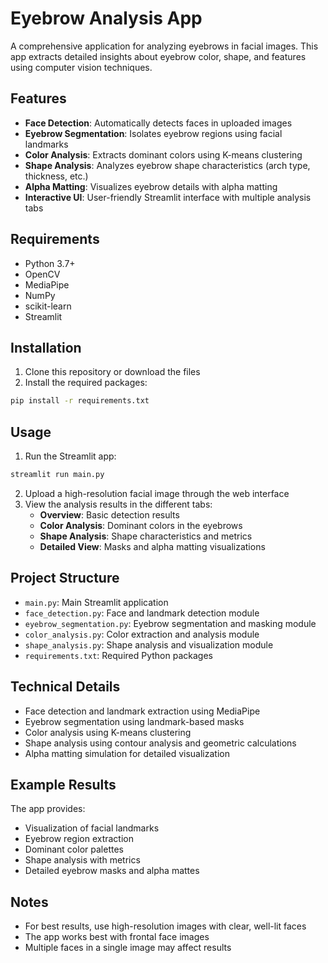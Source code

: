 # Eyebrow Analysis App

A comprehensive application for analyzing eyebrows in facial images. This app extracts detailed insights about eyebrow color, shape, and features using computer vision techniques.

## Features

- **Face Detection**: Automatically detects faces in uploaded images
- **Eyebrow Segmentation**: Isolates eyebrow regions using facial landmarks
- **Color Analysis**: Extracts dominant colors using K-means clustering
- **Shape Analysis**: Analyzes eyebrow shape characteristics (arch type, thickness, etc.)
- **Alpha Matting**: Visualizes eyebrow details with alpha matting
- **Interactive UI**: User-friendly Streamlit interface with multiple analysis tabs

## Requirements

- Python 3.7+
- OpenCV
- MediaPipe
- NumPy
- scikit-learn
- Streamlit

## Installation

1. Clone this repository or download the files
2. Install the required packages:

```bash
pip install -r requirements.txt
```

## Usage

1. Run the Streamlit app:

```bash
streamlit run main.py
```

2. Upload a high-resolution facial image through the web interface
3. View the analysis results in the different tabs:
   - **Overview**: Basic detection results
   - **Color Analysis**: Dominant colors in the eyebrows
   - **Shape Analysis**: Shape characteristics and metrics
   - **Detailed View**: Masks and alpha matting visualizations

## Project Structure

- `main.py`: Main Streamlit application
- `face_detection.py`: Face and landmark detection module
- `eyebrow_segmentation.py`: Eyebrow segmentation and masking module
- `color_analysis.py`: Color extraction and analysis module
- `shape_analysis.py`: Shape analysis and visualization module
- `requirements.txt`: Required Python packages

## Technical Details

- Face detection and landmark extraction using MediaPipe
- Eyebrow segmentation using landmark-based masks
- Color analysis using K-means clustering
- Shape analysis using contour analysis and geometric calculations
- Alpha matting simulation for detailed visualization

## Example Results

The app provides:
- Visualization of facial landmarks
- Eyebrow region extraction
- Dominant color palettes
- Shape analysis with metrics
- Detailed eyebrow masks and alpha mattes

## Notes

- For best results, use high-resolution images with clear, well-lit faces
- The app works best with frontal face images
- Multiple faces in a single image may affect results
